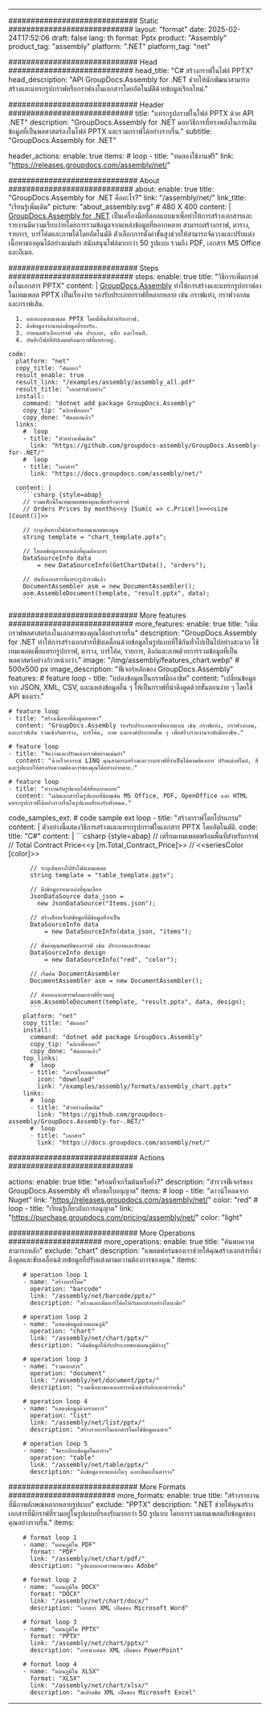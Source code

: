 



---
############################# Static ############################
layout: "format"
date:  2025-02-24T17:52:06
draft: false
lang: th
format: Pptx
product: "Assembly"
product_tag: "assembly"
platform: ".NET"
platform_tag: "net"

############################# Head ############################
head_title: "C# สร้างกราฟในไฟล์ PPTX"
head_description: "API GroupDocs.Assembly for .NET ช่วยให้นักพัฒนาสามารถสร้างและแทรกรูปกราฟหรือกราฟลงในเอกสารโดยอัตโนมัติด้วยข้อมูลเรียลไทม์."

############################# Header ############################
title: "แทรกรูปกราฟในไฟล์ PPTX ด้วย API .NET" 
description: "GroupDocs.Assembly for .NET มอบวิธีการที่ทรงพลังในการเติมข้อมูลที่เป็นพลศาสตร์ลงในไฟล์ PPTX และรวมกราฟได้อย่างราบรื่น."
subtitle: "GroupDocs.Assembly for .NET" 

header_actions:
  enable: true
  items:
    #  loop
    - title: "ทดลองใช้งานฟรี"
      link: "https://releases.groupdocs.com/assembly/net/"
      
############################# About ############################
about:
    enable: true
    title: "GroupDocs.Assembly for .NET คืออะไร?"
    link: "/assembly/net/"
    link_title: "เรียนรู้เพิ่มเติม"
    picture: "about_assembly.svg" # 480 X 400
    content: |
       [GroupDocs.Assembly for .NET](/assembly/net/) เป็นเครื่องมือที่ออกแบบมาเพื่อทำให้การสร้างเอกสารและรายงานมีความเรียบง่ายโดยการรวมข้อมูลจากแหล่งข้อมูลที่หลากหลาย สามารถสร้างกราฟ, ตาราง, รายการ, บาร์โค้ดและภาพได้โดยอัตโนมัติ ตัวเลือกการตั้งค่าขั้นสูงช่วยให้สามารถจัดวางและปรับแต่งเนื้อหาของคุณได้อย่างแม่นยำ สนับสนุนไฟล์มากกว่า 50 รูปแบบ รวมถึง PDF, เอกสาร MS Office และอีเมล.

############################# Steps ############################
steps:
    enable: true
    title: "วิธีการเพิ่มกราฟลงในเอกสาร PPTX"
    content: |
      [GroupDocs.Assembly](/assembly/net/) ทำให้การสร้างและแทรกรูปกราฟลงในเทมเพลต PPTX เป็นเรื่องง่าย รองรับประเภทกราฟที่หลากหลาย เช่น กราฟแท่ง, กราฟวงกลม และกราฟเส้น.
      
      1. ออกแบบเทมเพลต PPTX โดยมีพื้นที่สำหรับกราฟ.
      2. ดึงข้อมูลจากแหล่งข้อมูลที่รองรับ.
      3. กำหนดตัวเลือกกราฟ เช่น ประเภท, แท็ก และโทนสี.
      4. บันทึกไฟล์ที่อัปเดตพร้อมกราฟที่แทรกอยู่.
   
    code:
      platform: "net"
      copy_title: "คัดลอก"
      result_enable: true
      result_link: "/examples/assembly/assembly_all.pdf"
      result_title: "เอกสารตัวอย่าง"
      install:
        command: "dotnet add package GroupDocs.Assembly"
        copy_tip: "คลิกเพื่อลอก"
        copy_done: "คัดลอกแล้ว"
      links:
        #  loop
        - title: "ตัวอย่างเพิ่มเติม"
          link: "https://github.com/groupdocs-assembly/GroupDocs.Assembly-for-.NET/"
        #  loop
        - title: "เอกสาร"
          link: "https://docs.groupdocs.com/assembly/net/"
          
      content: |
        ```csharp {style=abap}
        // รวมแท็กนี้ในเทมเพลตของคุณเพื่อสร้างกราฟ
        // Orders Prices by months<<y [Sum(c => c.Price)]>><<size [Count()]>>

        // ระบุเส้นทางไฟล์สำหรับเทมเพลตของคุณ
        string template = "chart_template.pptx";

        // โหลดข้อมูลจากแหล่งที่คุณต้องการ
        DataSourceInfo data 
            = new DataSourceInfo(GetChartData(), "orders");

        // บันทึกเอกสารที่แทรกรูปกราฟแล้ว
        DocumentAssembler asm = new DocumentAssembler();
        asm.AssembleDocument(template, "result.pptx", data);
        ```            

############################# More features ############################
more_features:
  enable: true
  title: "เพิ่มกราฟพลศาสตร์ลงในเอกสารของคุณได้อย่างราบรื่น"
  description: "GroupDocs.Assembly for .NET ทำให้การสร้างเอกสารที่ขับเคลื่อนด้วยข้อมูลในรูปแบบที่ใช้กันทั่วไปเป็นไปอย่างสะดวก ใช้เทมเพลตเพื่อแทรกรูปกราฟ, ตาราง, บาร์โค้ด, รายการ, ลิงก์และภาพด้วยการรวมข้อมูลที่เป็นพลศาสตร์อย่างก้าวหน้ากว่า."
  image: "/img/assembly/features_chart.webp" # 500x500 px
  image_description: "ฟีเจอร์หลักของ GroupDocs.Assembly"
  features:
    # feature loop
    - title: "แปลงข้อมูลเป็นกราฟมืออาชีพ"
      content: "เปลี่ยนข้อมูลจาก JSON, XML, CSV, และแหล่งข้อมูลอื่น ๆ ให้เป็นกราฟที่น่าดึงดูดด้วยขั้นตอนง่าย ๆ โดยใช้ API ของเรา."

    # feature loop
    - title: "สร้างเนื้อหาที่ดึงดูดสายตา"
      content: "GroupDocs.Assembly รองรับประเภทกราฟหลายแบบ เช่น กราฟแท่ง, กราฟวงกลม, และกราฟเส้น รวมเข้ากับตาราง, บาร์โค้ด, ภาพ และองค์ประกอบอื่น ๆ เพื่อสร้างรายงานระดับมืออาชีพ."

    # feature loop
    - title: "จัดวางและปรับแต่งกราฟอย่างแม่นยำ"
      content: "ด้วยไวยากรณ์ LINQ คุณสามารถสร้างและวางกราฟที่จำเป็นได้ตามต้องการ ปรับแต่งสไตล์, สี และรูปแบบให้ตรงกับความต้องการของคุณได้อย่างง่ายดาย."

    # feature loop
    - title: "ทำงานกับรูปแบบไฟล์ที่หลากหลาย"
      content: "ผลิตเอกสารในรูปแบบที่นิยมเช่น MS Office, PDF, OpenOffice และ HTML แทรกรูปกราฟได้อย่างราบรื่นในรูปแบบที่รองรับทั้งหมด."
      
  code_samples_ext:
    # code sample ext loop
    - title: "สร้างกราฟโดยโปรแกรม"
      content: |
        ตัวอย่างนี้แสดงวิธีการสร้างและแทรกรูปกราฟในเอกสาร PPTX โดยอัตโนมัติ.
      code:
        title: "C#"
        content: |
          ```csharp {style=abap}
          // เตรียมเทมเพลตพร้อมพื้นที่สำหรับกราฟ
          // Total Contract Price<<y [m.Total_Contract_Price]>>
          // <<seriesColor [color]>>

          // ระบุเส้นทางไปยังไฟล์เทมเพลต
          string template = "table_template.pptx";

          // ดึงข้อมูลจากแหล่งที่คุณเลือก
          JsonDataSource data_json = 
            new JsonDataSource("Items.json");

          // สร้างอ็อบเจ็กต์ข้อมูลที่มีข้อมูลที่จำเป็น
          DataSourceInfo data 
              = new DataSourceInfo(data_json, "items");

          // ตั้งค่าคุณสมบัติของกราฟ เช่น ประเภทและลักษณะ
          DataSourceInfo design 
              = new DataSourceInfo("red", "color");

          // เริ่มต้น DocumentAssembler
          DocumentAssembler asm = new DocumentAssembler();

          // ส่งออกเอกสารพร้อมกราฟที่รวมอยู่
          asm.AssembleDocument(template, "result.pptx", data, design);
          ```
        platform: "net"
        copy_title: "คัดลอก"
        install:
          command: "dotnet add package GroupDocs.Assembly"
          copy_tip: "คลิกเพื่อลอก"
          copy_done: "คัดลอกแล้ว"
        top_links:
          #  loop
          - title: "ดาวน์โหลดผลลัพธ์"
            icon: "download"
            link: "/examples/assembly/formats/assembly_chart.pptx"
        links:
          #  loop
          - title: "ตัวอย่างเพิ่มเติม"
            link: "https://github.com/groupdocs-assembly/GroupDocs.Assembly-for-.NET/"
          #  loop
          - title: "เอกสาร"
            link: "https://docs.groupdocs.com/assembly/net/"
            

            


############################# Actions ############################

actions:
  enable: true
  title: "พร้อมที่จะเริ่มต้นหรือยัง?"
  description: "สำรวจฟีเจอร์ของ GroupDocs.Assembly ฟรี หรือขอใบอนุญาต"
  items:
    #  loop
    - title: "ดาวน์โหลดจาก Nuget"
      link: "https://releases.groupdocs.com/assembly/net/"
      color: "red"
        #  loop
    - title: "เรียนรู้เกี่ยวกับการอนุญาต"
      link: "https://purchase.groupdocs.com/pricing/assembly/net/"
      color: "light"


############################# More Operations #####################
more_operations:
    enable: true
    title: "ค้นพบความสามารถหลัก"
    exclude: "chart"
    description: "แพลตฟอร์มของเราช่วยให้คุณสร้างเอกสารที่น่าดึงดูดและขับเคลื่อนด้วยข้อมูลที่ปรับแต่งตามความต้องการของคุณ."
    items: 
          
        # operation loop 1
        - name: "สร้างบาร์โค้ด"
          operation: "barcode"
          link: "/assembly/net/barcode/pptx/"
          description: "สร้างและเพิ่มบาร์โค้ดให้กับเอกสารอย่างไดนามิก"

        # operation loop 2
        - name: "แสดงข้อมูลด้วยแผนภูมิ"
          operation: "chart"
          link: "/assembly/net/chart/pptx/"
          description: "เติมข้อมูลให้กับประเภทของแผนภูมิต่างๆ"

        # operation loop 3
        - name: "รวมเอกสาร"
          operation: "document"
          link: "/assembly/net/document/pptx/"
          description: "รวมเนื้อหาของเอกสารหนึ่งเข้ากับอีกเอกสารหนึ่ง"

        # operation loop 4
        - name: "แสดงข้อมูลด้วยรายการ"
          operation: "list"
          link: "/assembly/net/list/pptx/"
          description: "สร้างรายการในเอกสารโดยใช้ข้อมูลเฉพาะ"

        # operation loop 5
        - name: "จัดระเบียบข้อมูลในตาราง"
          operation: "table"
          link: "/assembly/net/table/pptx/"
          description: "ดึงข้อมูลจากแหล่งใดๆ และเติมลงในตาราง"
         
          
############################# More Formats ########################
more_formats:
    enable: true
    title: "สร้างรายงานที่มีภาพลักษณ์หลากหลายรูปแบบ"
    exclude: "PPTX"
    description: ".NET ช่วยให้คุณสร้างเอกสารที่มีกราฟที่รวมอยู่ในรูปแบบที่รองรับมากกว่า 50 รูปแบบ โดยการรวมเทมเพลตกับข้อมูลของคุณอย่างราบรื่น."
    items: 
          
        # format loop 1
        - name: "แผนภูมิใน PDF"
          format: "PDF"
          link: "/assembly/net/chart/pdf/"
          description: "รูปแบบเอกสารพกพาของ Adobe"
          
        # format loop 2
        - name: "แผนภูมิใน DOCX"
          format: "DOCX"
          link: "/assembly/net/chart/docx/"
          description: "เอกสาร XML เปิดของ Microsoft Word"
          
        # format loop 3
        - name: "แผนภูมิใน PPTX"
          format: "PPTX"
          link: "/assembly/net/chart/pptx/"
          description: "การนำเสนอ XML เปิดของ PowerPoint"
          
        # format loop 4
        - name: "แผนภูมิใน XLSX"
          format: "XLSX"
          link: "/assembly/net/chart/xlsx/"
          description: "สเปรดชีต XML เปิดของ Microsoft Excel"


          

---